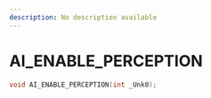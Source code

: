 ```yaml
---
description: No description available 
---
```


# AI_ENABLE_PERCEPTION

```cpp
void AI_ENABLE_PERCEPTION(int _Unk0);
```
